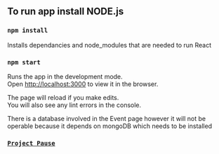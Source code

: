 ## To run app install NODE.js

### `npm install`

Installs dependancies and node_modules that are needed to run React

### `npm start`

Runs the app in the development mode.<br />
Open [http://localhost:3000](http://localhost:3000) to view it in the browser.

The page will reload if you make edits.<br />
You will also see any lint errors in the console.

There is a database involved in the Event page however it will not be operable because it depends on mongoDB which needs to be installed

 
### [`Project Pause`](https://youssef-hany.github.io/project-Pause/)
